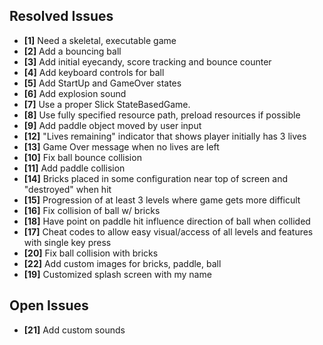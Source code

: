 ## Resolved Issues ##

- **[1]** Need a skeletal, executable game
- **[2]** Add a bouncing ball
- **[3]** Add initial eyecandy, score tracking and bounce counter
- **[4]** Add keyboard controls for ball
- **[5]** Add StartUp and GameOver states
- **[6]** Add explosion sound
- **[7]** Use a proper Slick StateBasedGame.
- **[8]** Use fully specified resource path, preload resources if possible
- **[9]** Add paddle object moved by user input
- **[12]** "Lives remaining" indicator that shows player initially has 3 lives
- **[13]** Game Over message when no lives are left
- **[10]** Fix ball bounce collision
- **[11]** Add paddle collision
- **[14]** Bricks placed in some configuration near top of screen and "destroyed" when hit
- **[15]** Progression of at least 3 levels where game gets more difficult
- **[16]** Fix collision of ball w/ bricks
- **[18]** Have point on paddle hit influence direction of ball when collided
- **[17]** Cheat codes to allow easy visual/access of all levels and features with single key press
- **[20]** Fix ball collision with bricks
- **[22]** Add custom images for bricks, paddle, ball
- **[19]** Customized splash screen with my name

## Open Issues ##

- **[21]** Add custom sounds